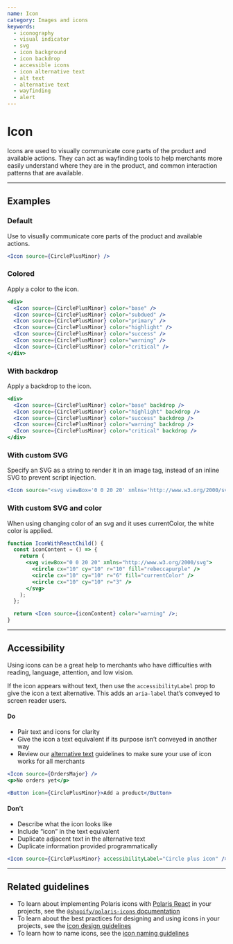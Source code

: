 ```yaml
---
name: Icon
category: Images and icons
keywords:
  - iconography
  - visual indicator
  - svg
  - icon background
  - icon backdrop
  - accessible icons
  - icon alternative text
  - alt text
  - alternative text
  - wayfinding
  - alert
---
```


# Icon

Icons are used to visually communicate core parts of the product and available actions. They can act as wayfinding tools to help merchants more easily understand where they are in the product, and common interaction patterns that are available.

---

## Examples

### Default

Use to visually communicate core parts of the product and available actions.

```jsx
<Icon source={CirclePlusMinor} />
```

### Colored

Apply a color to the icon.

```jsx
<div>
  <Icon source={CirclePlusMinor} color="base" />
  <Icon source={CirclePlusMinor} color="subdued" />
  <Icon source={CirclePlusMinor} color="primary" />
  <Icon source={CirclePlusMinor} color="highlight" />
  <Icon source={CirclePlusMinor} color="success" />
  <Icon source={CirclePlusMinor} color="warning" />
  <Icon source={CirclePlusMinor} color="critical" />
</div>
```

### With backdrop

Apply a backdrop to the icon.

```jsx
<div>
  <Icon source={CirclePlusMinor} color="base" backdrop />
  <Icon source={CirclePlusMinor} color="highlight" backdrop />
  <Icon source={CirclePlusMinor} color="success" backdrop />
  <Icon source={CirclePlusMinor} color="warning" backdrop />
  <Icon source={CirclePlusMinor} color="critical" backdrop />
</div>
```

### With custom SVG

Specify an SVG as a string to render it in an image tag, instead of an inline SVG to prevent script injection.

```jsx
<Icon source="<svg viewBox='0 0 20 20' xmlns='http://www.w3.org/2000/svg'><path d='M10.707 17.707l5-5a.999.999 0 1 0-1.414-1.414L11 14.586V3a1 1 0 1 0-2 0v11.586l-3.293-3.293a.999.999 0 1 0-1.414 1.414l5 5a.999.999 0 0 0 1.414 0' /></svg>" />
```

### With custom SVG and color

When using changing color of an svg and it uses currentColor, the white color is applied.

```jsx
function IconWithReactChild() {
  const iconContent = () => {
    return (
      <svg viewBox="0 0 20 20" xmlns="http://www.w3.org/2000/svg">
        <circle cx="10" cy="10" r="10" fill="rebeccapurple" />
        <circle cx="10" cy="10" r="6" fill="currentColor" />
        <circle cx="10" cy="10" r="3" />
      </svg>
    );
  };

  return <Icon source={iconContent} color="warning" />;
}
```

---

## Accessibility

Using icons can be a great help to merchants who have difficulties with reading, language, attention, and low vision.

If the icon appears without text, then use the `accessibilityLabel` prop to give the icon a text alternative. This adds an `aria-label` that’s conveyed to screen reader users.

<!-- dodont -->

#### Do

- Pair text and icons for clarity
- Give the icon a text equivalent if its purpose isn’t conveyed in another way
- Review our [alternative text](https://polaris.shopify.com/content/alternative-text) guidelines to make sure your use of icon works for all merchants

```jsx
<Icon source={OrdersMajor} />
<p>No orders yet</p>
```

```jsx
<Button icon={CirclePlusMinor}>Add a product</Button>
```

#### Don’t

- Describe what the icon looks like
- Include “icon” in the text equivalent
- Duplicate adjacent text in the alternative text
- Duplicate information provided programmatically

```jsx
<Icon source={CirclePlusMinor} accessibilityLabel="Circle plus icon" />
```

<!-- end -->

---

## Related guidelines

- To learn about implementing Polaris icons with [Polaris React](https://github.com/Shopify/polaris-react) in your projects, see the [`@shopify/polaris-icons` documentation](https://www.npmjs.com/package/@shopify/polaris-icons)
- To learn about the best practices for designing and using icons in your projects, see the [icon design guidelines](https://polaris.shopify.com/design/icons)
- To learn how to name icons, see the [icon naming guidelines](https://polaris.shopify.com/content/naming#section-icons)
